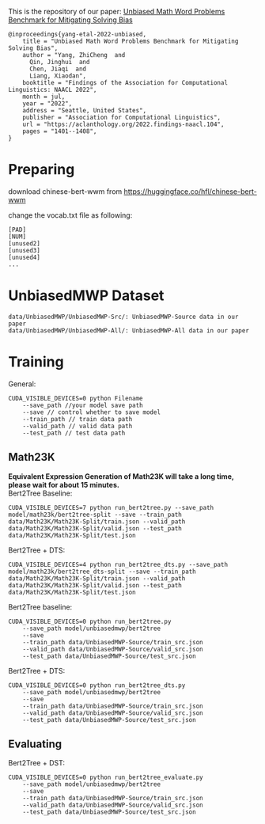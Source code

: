 This is the repository of our paper: [Unbiased Math Word Problems Benchmark for Mitigating Solving Bias](https://aclanthology.org/2022.findings-naacl.104/)   
```
@inproceedings{yang-etal-2022-unbiased,
    title = "Unbiased Math Word Problems Benchmark for Mitigating Solving Bias",
    author = "Yang, ZhiCheng  and
      Qin, Jinghui  and
      Chen, Jiaqi  and
      Liang, Xiaodan",
    booktitle = "Findings of the Association for Computational Linguistics: NAACL 2022",
    month = jul,
    year = "2022",
    address = "Seattle, United States",
    publisher = "Association for Computational Linguistics",
    url = "https://aclanthology.org/2022.findings-naacl.104",
    pages = "1401--1408",
}
```

# Preparing

download chinese-bert-wwm from https://huggingface.co/hfl/chinese-bert-wwm

change the vocab.txt file as following:
```
[PAD]
[NUM]
[unused2]
[unused3]
[unused4]
...
```

# UnbiasedMWP Dataset
```
data/UnbiasedMWP/UnbiasedMWP-Src/: UnbiasedMWP-Source data in our paper
data/UnbiasedMWP/UnbiasedMWP-All/: UnbiasedMWP-All data in our paper
```

# Training
General:
```
CUDA_VISIBLE_DEVICES=0 python Filename
    --save_path //your model save path
    --save // control whether to save model
    --train_path // train data path
    --valid_path // valid data path
    --test_path // test data path
```

## Math23K
**Equivalent Expression Generation of Math23K will take a long time, please wait for about 15 minutes.**   
Bert2Tree Baseline:
```
CUDA_VISIBLE_DEVICES=7 python run_bert2tree.py --save_path model/math23k/bert2tree-split --save --train_path data/Math23K/Math23K-Split/train.json --valid_path data/Math23K/Math23K-Split/valid.json --test_path data/Math23K/Math23K-Split/test.json
```

Bert2Tree + DTS:
```
CUDA_VISIBLE_DEVICES=4 python run_bert2tree_dts.py --save_path model/math23k/bert2tree_dts-split --save --train_path data/Math23K/Math23K-Split/train.json --valid_path data/Math23K/Math23K-Split/valid.json --test_path data/Math23K/Math23K-Split/test.json
```

Bert2Tree baseline:
```
CUDA_VISIBLE_DEVICES=0 python run_bert2tree.py 
    --save_path model/unbiasedmwp/bert2tree
    --save 
    --train_path data/UnbiasedMWP-Source/train_src.json
    --valid_path data/UnbiasedMWP-Source/valid_src.json
    --test_path data/UnbiasedMWP-Source/test_src.json
```
Bert2Tree + DTS:
```
CUDA_VISIBLE_DEVICES=0 python run_bert2tree_dts.py 
    --save_path model/unbiasedmwp/bert2tree
    --save 
    --train_path data/UnbiasedMWP-Source/train_src.json
    --valid_path data/UnbiasedMWP-Source/valid_src.json
    --test_path data/UnbiasedMWP-Source/test_src.json
```
## Evaluating
Bert2Tree + DST:
```
CUDA_VISIBLE_DEVICES=0 python run_bert2tree_evaluate.py 
    --save_path model/unbiasedmwp/bert2tree
    --save 
    --train_path data/UnbiasedMWP-Source/train_src.json
    --valid_path data/UnbiasedMWP-Source/valid_src.json
    --test_path data/UnbiasedMWP-Source/test_src.json
```
